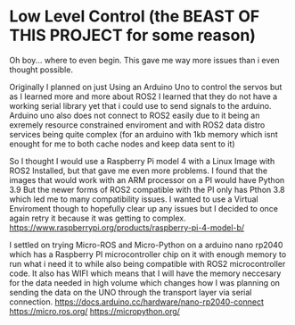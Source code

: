 # Low Level Control (the BEAST OF THIS PROJECT for some reason)

Oh boy... where to even begin. This gave me way more issues than i even thought possible.

Originally I planned on just Using an Arduino Uno to control the servos but as I learned more and more about ROS2 I learned that they do not have a working serial library yet that i could use to send signals to the arduino. Arduino uno also does not connect to ROS2 easily due to it being an exremely resource constrained enviroment and with ROS2 data distro services being quite complex (for an arduino with 1kb memory which isnt enought for me to both cache nodes and keep data sent to it) 

So I thought I would use a Raspberry Pi model 4 with a Linux Image with ROS2 Installed, but that gave me even more problems. I found that the images that would work with an ARM processor on a PI would have Python 3.9 But the newer forms of ROS2 compatible with the PI only has Pthon 3.8 which led me to many compatibility issues. I wanted to use a Virtual Enviroment though to hopefully clear up any issues but I decided to once again retry it because it was getting to complex.
https://www.raspberrypi.org/products/raspberry-pi-4-model-b/

I settled on trying Micro-ROS and Micro-Python on a arduino nano rp2040 which has a Raspberry PI microcontroller chip on it with enough memory to run what i need it to while also being compatible with ROS2 microcontroller code. It also has WIFI which means that I will have the memory neccesary for the data needed in high volume which changes how I was planning on sending the data on the UNO through the transport layer via serial connection. 
https://docs.arduino.cc/hardware/nano-rp2040-connect
https://micro.ros.org/
https://micropython.org/
